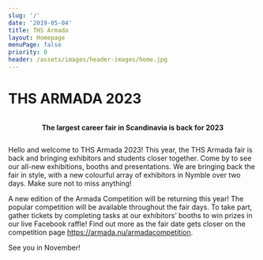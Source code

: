 ```yaml
---
slug: '/'
date: '2019-05-04'
title: THS Armada
layout: Homepage
menuPage: false
priority: 0
header: /assets/images/header-images/home.jpg
---
```


# THS ARMADA 2023

<div style="display:flex;align-items: center;flex-direction:column">
    <p>
        <b>The largest career fair in Scandinavia is back for 2023</b>
    </p>
</div>

<div class="info-border-box">

Hello and welcome to THS Armada 2023! This year, the THS Armada fair is back and bringing exhibitors and students closer together. Come by to see our all-new exhibitions, booths and presentations. We are bringing back the fair in style, with a new colourful array of exhibitors in Nymble over two days. Make sure not to miss anything!

A new edition of the Armada Competition will be returning this year! The popular competition will be available throughout the fair days. To take part, gather tickets by completing tasks at our exhibitors’ booths to win prizes in our live Facebook raffle! Find out more as the fair date gets closer on the competition page <a>https://armada.nu/armadacompetition</a>.

See you in November!

</div>

<br/>
